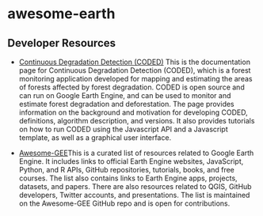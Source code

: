 # awesome-earth


## Developer Resources 

- [Continuous Degradation Detection (CODED)](https://coded.readthedocs.io/en/latest/#continuous-degradation-detection-coded)
This is the documentation page for Continuous Degradation Detection (CODED), which is a forest monitoring application developed for mapping and estimating the areas of forests affected by forest degradation. CODED is open source and can run on Google Earth Engine, and can be used to monitor and estimate forest degradation and deforestation. The page provides information on the background and motivation for developing CODED, definitions, algorithm description, and versions. It also provides tutorials on how to run CODED using the Javascript API and a Javascript template, as well as a graphical user interface.



- [Awesome-GEE](https://github.com/opengeos/Awesome-GEE)This is a curated list of resources related to Google Earth Engine. It includes links to official Earth Engine websites, JavaScript, Python, and R APIs, GitHub repositories, tutorials, books, and free courses. The list also contains links to Earth Engine apps, projects, datasets, and papers. There are also resources related to QGIS, GitHub developers, Twitter accounts, and presentations. The list is maintained on the Awesome-GEE GitHub repo and is open for contributions.
